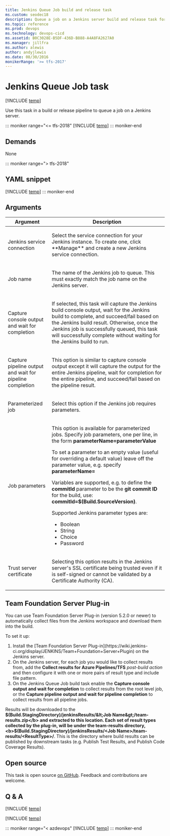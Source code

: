 ```yaml
---
title: Jenkins Queue Job build and release task
ms.custom: seodec18
description: Queue a job on a Jenkins server build and release task for Azure Pipelines and Team Foundation Server (TFS)
ms.topic: reference
ms.prod: devops
ms.technology: devops-cicd
ms.assetid: B0C3028E-B5DF-436D-B888-A4A8FA2627A0
ms.manager: jillfra
ms.author: alewis
author: andyjlewis
ms.date: 08/30/2016
monikerRange: '>= tfs-2017'
---
```


# Jenkins Queue Job task

[!INCLUDE [temp](../../_shared/version-tfs-2017-rtm.md)]

Use this task in a build or release pipeline to queue a job on a Jenkins server.

::: moniker range="<= tfs-2018"
[!INCLUDE [temp](../../_shared/concept-rename-note.md)]
::: moniker-end

## Demands

None

::: moniker range="> tfs-2018"
## YAML snippet
[!INCLUDE [temp](../_shared/yaml/JenkinsQueueJobV2.md)]
::: moniker-end

## Arguments

<table>
<thead>
<tr>
<th>Argument</th>
<th>Description</th>
</tr>
</thead>

<tr>
<td>Jenkins service connection</td>
<td>
<p>Select the service connection for your Jenkins instance.  To create one, click **Manage** and create a new Jenkins service connection.</p>
</td>
</tr>

<tr>
<td>Job name</td>
<td>
<p>The name of the Jenkins job to queue.  This must exactly match the job name on the Jenkins server.</p>
</td>
</tr>

<tr>
<td>Capture console output and wait for completion</td>
<td>
<p>If selected, this task will capture the Jenkins build console output, wait for the Jenkins build to complete, and succeed/fail based on the Jenkins build result.  Otherwise, once the Jenkins job is successfully queued, this task will successfully complete without waiting for the Jenkins build to run.</p>
</td>
</tr>

<tr>
<td>Capture pipeline output and wait for pipeline completion</td>
<td>
<p>This option is similar to capture console output except it will capture the output for the entire Jenkins pipeline, wait for completion for the entire pipeline, and succeed/fail based on the pipeline result.</p>
</td>
</tr>

<tr>
<td>Parameterized job</td>
<td>
<p>Select this option if the Jenkins job requires parameters.</p>
</td>
</tr>

<tr>
<td>Job parameters</td>
<td>
<p>This option is available for parameterized jobs.  Specify job parameters, one per line, in the form <b>parameterName=parameterValue</b><p>To set a parameter to an empty value (useful for overriding a default value) leave off the parameter value, e.g. specify <b>parameterName=</b><p>Variables are supported, e.g. to define the <b>commitId</b> parameter to be the <b>git commit ID</b> for the build, use: <b>commitId=$(Build.SourceVersion)</b>.<p>Supported Jenkins parameter types are: <ul><li>Boolean</li><li>String</li><li>Choice</li><li>Password</li></ul></p>
</td>
</tr>

<tr>
<td>Trust server certificate</td>
<td>
<p>Selecting this option results in the Jenkins server's SSL certificate being trusted even if it is self-signed or cannot be validated by a Certificate Authority (CA).
</td>
</tr>

</table>

## Team Foundation Server Plug-in

You can use Team Foundation Server Plug-in (version 5.2.0 or newer) to automatically collect files from the Jenkins workspace and download them into the build.

To set it up:

<ol>
<li>Install the [Team Foundation Server Plug-in](https://wiki.jenkins-ci.org/display/JENKINS/Team+Foundation+Server+Plugin) on the Jenkins server.
</li>
<li>On the Jenkins server, for each job you would like to collect results from, add the <b>Collect results for Azure Pipelines/TFS</b> <em>post-build action</em> and then configure it with one or more pairs of result type and include file pattern.
</li>
<li>On the Jenkins Queue Job build task enable the <b>Capture console output and wait for completion</b> to collect results from the root level job, or the <b>Capture pipeline output and wait for pipeline completion</b> to collect results from all pipeline jobs.
</ol>

Results will be downloaded to the <b>$(Build.StagingDirectory)/jenkinsResults/&lt;Job Name&gt;/team-results.zip</b> and extracted to this location.  Each set of result types collected by the plug-in, will be under the team-results directory, <b>$(Build.StagingDirectory)/jenkinsResults/&lt;Job Name&gt;/team-results/&lt;ResultType&gt;/</b>.  This is the directory where build results can be published by downstream tasks (e.g. Publish Test Results, and Publish Code Coverage Results).     


## Open source

This task is open source [on GitHub](https://github.com/Microsoft/azure-pipelines-tasks). Feedback and contributions are welcome.

## Q & A
<!-- BEGINSECTION class="md-qanda" -->

[!INCLUDE [temp](../_shared/build-step-common-qa.md)]

[!INCLUDE [temp](../../_shared/qa-agents.md)]

::: moniker range="< azdevops"
[!INCLUDE [temp](../../_shared/qa-versions.md)]
::: moniker-end

<!-- ENDSECTION -->
